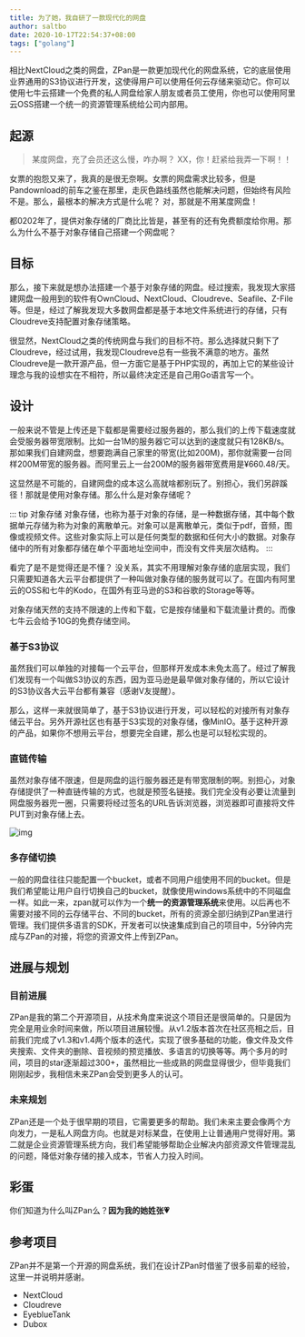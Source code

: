 ```yaml
---
title: 为了她，我自研了一款现代化的网盘
author: saltbo
date: 2020-10-17T22:54:37+08:00
tags: ["golang"]
---
```


相比NextCloud之类的网盘，ZPan是一款更加现代化的网盘系统，它的底层使用业界通用的S3协议进行开发，这使得用户可以使用任何云存储来驱动它。你可以使用七牛云搭建一个免费的私人网盘给家人朋友或者员工使用，你也可以使用阿里云OSS搭建一个统一的资源管理系统给公司内部用。
<!-- more -->


## 起源
> 某度网盘，充了会员还这么慢，咋办啊？ XX，你！赶紧给我弄一下啊！！

女票的抱怨又来了，我真的是很无奈啊。女票的网盘需求比较多，但是Pandownload的前车之鉴在那里，走灰色路线虽然也能解决问题，但始终有风险不是。那么，最根本的解决方式是什么呢？ 对，那就是不用某度网盘！

都0202年了，提供对象存储的厂商比比皆是，甚至有的还有免费额度给你用。那么为什么不基于对象存储自己搭建一个网盘呢？

## 目标

那么，接下来就是想办法搭建一个基于对象存储的网盘。经过搜索，我发现大家搭建网盘一般用到的软件有OwnCloud、NextCloud、Cloudreve、Seafile、Z-File等。但是，经过了解我发现大多数网盘都是基于本地文件系统进行的存储，只有Cloudreve支持配置对象存储策略。

很显然，NextCloud之类的传统网盘与我们的目标不符。那么选择就只剩下了Cloudreve，经过试用，我发现Cloudreve总有一些我不满意的地方。虽然Cloudreve是一款开源产品，但一方面它是基于PHP实现的，再加上它的某些设计理念与我的设想实在不相符，所以最终决定还是自己用Go语言写一个。

## 设计

一般来说不管是上传还是下载都是需要经过服务器的，那么我们的上传下载速度就会受服务器带宽限制。比如一台1M的服务器它可以达到的速度就只有128KB/s。那如果我们自建网盘，想要跑满自己家里的带宽(比如200M)，那你就需要一台同样200M带宽的服务器。而阿里云上一台200M的服务器带宽费用是¥660.48/天。

这显然是不可能的，自建网盘的成本这么高就啥都别玩了。别担心，我们另辟蹊径！那就是使用对象存储。那么什么是对象存储呢？

::: tip 对象存储
对象存储，也称为基于对象的存储，是一种数据存储，其中每个数据单元存储为称为对象的离散单元。对象可以是离散单元，类似于pdf，音频，图像或视频文件。这些对象实际上可以是任何类型的数据和任何大小的数据。对象存储中的所有对象都存储在单个平面地址空间中，而没有文件夹层次结构。
:::

看完了是不是觉得还是不懂？ 没关系，其实不用理解对象存储的底层实现，我们只需要知道各大云平台都提供了一种叫做对象存储的服务就可以了。在国内有阿里云的OSS和七牛的Kodo，在国外有亚马逊的S3和谷歌的Storage等等。

对象存储天然的支持不限速的上传和下载，它是按存储量和下载流量计费的。而像七牛云会给予10G的免费存储空间。

### 基于S3协议

虽然我们可以单独的对接每一个云平台，但那样开发成本未免太高了。经过了解我们发现有一个叫做S3协议的东西，因为亚马逊是最早做对象存储的，所以它设计的S3协议各大云平台都有兼容（感谢V友提醒）。

那么，这样一来就很简单了，基于S3协议进行开发，可以轻松的对接所有对象存储云平台。另外开源社区也有基于S3实现的对象存储，像MinIO。基于这种开源的产品，如果你不想用云平台，想要完全自建，那么也是可以轻松实现的。

### 直链传输

虽然对象存储不限速，但是网盘的运行服务器还是有带宽限制的啊。别担心，对象存储提供了一种直链传输的方式，也就是预签名链接。我们完全没有必要让流量到网盘服务器兜一圈，只需要将经过签名的URL告诉浏览器，浏览器即可直接将文件PUT到对象存储上去。

![img](https://static.saltbo.cn/images/practice-post-callback-7-20201026222943032.png)

### 多存储切换

一般的网盘往往只能配置一个bucket，或者不同用户组使用不同的bucket。但是我们希望能让用户自行切换自己的bucket，就像使用windows系统中的不同磁盘一样。如此一来，zpan就可以作为一个**统一的资源管理系统**来使用。以后再也不需要对接不同的云存储平台、不同的bucket，所有的资源全部归纳到ZPan里进行管理。我们提供多语言的SDK，开发者可以快速集成到自己的项目中，5分钟内完成与ZPan的对接，将您的资源文件上传到ZPan。

## 进展与规划

### 目前进展

ZPan是我的第二个开源项目，从技术角度来说这个项目还是很简单的。只是因为完全是用业余时间来做，所以项目进展较慢。从v1.2版本首次在社区亮相之后，目前我们完成了v1.3和v1.4两个版本的迭代，实现了很多基础的功能，像文件及文件夹搜索、文件夹的删除、音视频的预览播放、多语言的切换等等。两个多月的时间，项目的star逐渐超过300+，虽然相比一些成熟的网盘显得很少，但毕竟我们刚刚起步，我相信未来ZPan会受到更多人的认可。

### 未来规划

ZPan还是一个处于很早期的项目，它需要更多的帮助。我们未来主要会像两个方向发力，一是私人网盘方向。也就是对标某盘，在使用上让普通用户觉得好用。第二就是企业资源管理系统方向，我们希望能够帮助企业解决内部资源文件管理混乱的问题，降低对象存储的接入成本，节省人力投入时间。

## 彩蛋

你们知道为什么叫ZPan么？**因为我的她姓张💗**


## 参考项目

ZPan并不是第一个开源的网盘系统，我们在设计ZPan时借鉴了很多前辈的经验，这里一并说明并感谢。
- NextCloud
- Cloudreve
- EyeblueTank
- Dubox
